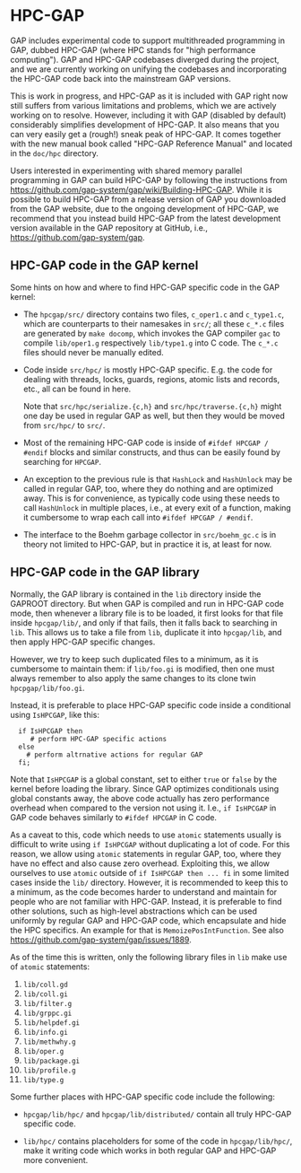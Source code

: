 # HPC-GAP

GAP includes experimental code to support multithreaded programming in GAP,
dubbed HPC-GAP (where HPC stands for "high performance computing"). GAP and
HPC-GAP codebases diverged during the project, and we are currently working
on unifying the codebases and incorporating the HPC-GAP code back into the
mainstream GAP versions.

This is work in progress, and HPC-GAP as it is included with GAP right now
still suffers from various limitations and problems, which we are actively
working on to resolve. However, including it with GAP (disabled by default)
considerably simplifies development of HPC-GAP. It also means that you can
very easily get a (rough!) sneak peak of HPC-GAP. It comes together with the
new manual book called "HPC-GAP Reference Manual" and located in the `doc/hpc`
directory.

Users interested in experimenting with shared memory parallel programming in
GAP can build HPC-GAP by following the instructions from
<https://github.com/gap-system/gap/wiki/Building-HPC-GAP>. While it is possible
to build HPC-GAP from a release version of GAP you downloaded from the GAP
website, due to the ongoing development of HPC-GAP, we recommend that you
instead build HPC-GAP from the latest development version available in the
GAP repository at GitHub, i.e., <https://github.com/gap-system/gap>.


## HPC-GAP code in the GAP kernel

Some hints on how and where to find HPC-GAP specific code in the GAP kernel:

* The `hpcgap/src/` directory contains two files, `c_oper1.c` and `c_type1.c`,
  which are counterparts to their namesakes in `src/`; all these `c_*.c` files
  are generated by `make docomp`, which invokes the GAP compiler `gac` to
  compile `lib/oper1.g` respectively `lib/type1.g` into C code. The `c_*.c`
  files should never be manually edited.

* Code inside `src/hpc/` is mostly HPC-GAP specific. E.g. the code for dealing
  with threads, locks, guards, regions, atomic lists and records, etc., all can
  be found in here.

  Note that `src/hpc/serialize.{c,h}` and `src/hpc/traverse.{c,h}` might one
  day be used in regular GAP as well, but then they would be moved from
  `src/hpc/` to `src/`.

* Most of the remaining HPC-GAP code is inside of `#ifdef HPCGAP / #endif`
  blocks and similar constructs, and thus can be easily found by searching
  for `HPCGAP`.

* An exception to the previous rule is that `HashLock` and `HashUnlock` may be
  called in regular GAP, too, where they do nothing and are optimized away. This
  is for convenience, as typically code using these needs to call `HashUnlock`
  in multiple places, i.e., at every exit of a function, making it cumbersome
  to wrap each call into `#ifdef HPCGAP / #endif`.

* The interface to the Boehm garbage collector in `src/boehm_gc.c` is in theory
  not limited to HPC-GAP, but in practice it is, at least for now.


## HPC-GAP code in the GAP library

Normally, the GAP library is contained in the `lib` directory inside the
GAPROOT directory. But when GAP is compiled and run in HPC-GAP code mode, then
whenever a library file is to be loaded, it first looks for that file inside
`hpcgap/lib/`, and only if that fails, then it falls back to searching in
`lib`. This allows us to take a file from `lib`, duplicate it into `hpcgap/lib`,
and then apply HPC-GAP specific changes.

However, we try to keep such duplicated files to a minimum, as it is cumbersome
to maintain them: if `lib/foo.gi` is modified, then one must always remember to
also apply the same changes to its clone twin `hpcpgap/lib/foo.gi`.

Instead, it is preferable to place HPC-GAP specific code inside a conditional
using `IsHPCGAP`, like this:

```
  if IsHPCGAP then
     # perform HPC-GAP specific actions
  else
    # perform altrnative actions for regular GAP
  fi;
```

Note that `IsHPCGAP` is a global constant, set to either `true` or `false` by
the kernel before loading the library. Since GAP optimizes conditionals using
global constants away, the above code actually has zero performance overhead
when compared to the version not using it. I.e., `if IsHPCGAP` in GAP code
behaves similarly to `#ifdef HPCGAP` in C code.

As a caveat to this, code which needs to use `atomic` statements usually is
difficult to write using `if IsHPCGAP` without duplicating a lot of code. For
this reason, we allow using `atomic` statements in regular GAP, too, where
they have no effect and also cause zero overhead. Exploiting this, we allow
ourselves to use `atomic` outside of `if IsHPCGAP then ... fi` in some limited
cases inside the `lib/` directory. However, it is recommended to keep this to
a minimum, as the code becomes harder to understand and maintain for people
who are not familiar with HPC-GAP. Instead, it is preferable to find other
solutions, such as high-level abstractions which can be used uniformly by
regular GAP and HPC-GAP code, which encapsulate and hide the HPC specifics. An
example for that is `MemoizePosIntFunction`. See also
<https://github.com/gap-system/gap/issues/1889>.

As of the time this is written, only the following library files in `lib`
make use of `atomic` statements:

  1. `lib/coll.gd`
  1. `lib/coll.gi`
  1. `lib/filter.g`
  1. `lib/grppc.gi`
  1. `lib/helpdef.gi`
  1. `lib/info.gi`
  1. `lib/methwhy.g`
  1. `lib/oper.g`
  1. `lib/package.gi`
  1. `lib/profile.g`
  1. `lib/type.g`

Some further places with HPC-GAP specific code include the following:

* `hpcgap/lib/hpc/` and `hpcgap/lib/distributed/` contain all truly HPC-GAP
  specific code.

* `lib/hpc/` contains placeholders for some of the code in `hpcgap/lib/hpc/`,
   make it writing code which works in both regular GAP and HPC-GAP more
   convenient.
